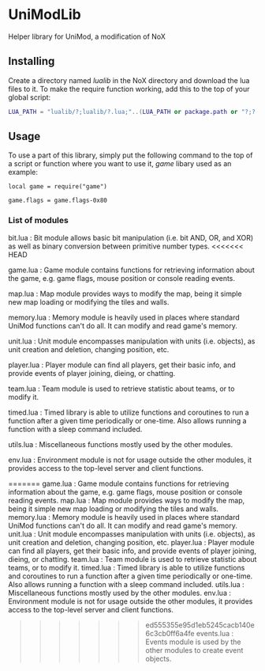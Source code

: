UniModLib
=========

Helper library for UniMod, a modification of NoX

## Installing
Create a directory named *lualib* in the NoX directory and download the lua files to it.
To make the require function working, add this to the top of your global script:
```lua
LUA_PATH = "lualib/?;lualib/?.lua;"..(LUA_PATH or package.path or "?;?.lua"); package.path = LUA_PATH
```

## Usage
To use a part of this library, simply put the following command to the top of a script or function where you want to use it, *game* libary used as an example:
```
local game = require("game")
```
```
game.flags = game.flags-0x80
```

### List of modules
bit.lua
: Bit module allows basic bit manipulation (i.e. bit AND, OR, and XOR) as well as binary conversion between primitive number types.
<<<<<<< HEAD

game.lua
: Game module contains functions for retrieving information about the game, e.g. game flags, mouse position or console reading events.

map.lua
: Map module provides ways to modify the map, being it simple new map loading or modifying the tiles and walls.

memory.lua
: Memory module is heavily used in places where standard UniMod functions can't do all. It can modify and read game's memory.

unit.lua
: Unit module encompasses manipulation with units (i.e. objects), as unit creation and deletion, changing position, etc.

player.lua
: Player module can find all players, get their basic info, and provide events of player joining, dieing, or chatting.

team.lua
: Team module is used to retrieve statistic about teams, or to modify it.

timed.lua
: Timed library is able to utilize functions and coroutines to run a function after a given time periodically or one-time. Also allows running a function with a sleep command included.

utils.lua
: Miscellaneous functions mostly used by the other modules.

env.lua
: Environment module is not for usage outside the other modules, it provides access to the top-level server and client functions.

=======
game.lua
: Game module contains functions for retrieving information about the game, e.g. game flags, mouse position or console reading events.
map.lua
: Map module provides ways to modify the map, being it simple new map loading or modifying the tiles and walls.
memory.lua
: Memory module is heavily used in places where standard UniMod functions can't do all. It can modify and read game's memory.
unit.lua
: Unit module encompasses manipulation with units (i.e. objects), as unit creation and deletion, changing position, etc.
player.lua
: Player module can find all players, get their basic info, and provide events of player joining, dieing, or chatting.
team.lua
: Team module is used to retrieve statistic about teams, or to modify it.
timed.lua
: Timed library is able to utilize functions and coroutines to run a function after a given time periodically or one-time. Also allows running a function with a sleep command included.
utils.lua
: Miscellaneous functions mostly used by the other modules.
env.lua
: Environment module is not for usage outside the other modules, it provides access to the top-level server and client functions.
>>>>>>> ed555355e95d1eb5245cacb140e6c3cb0ff6a4fe
events.lua
: Events module is used by the other modules to create event objects.